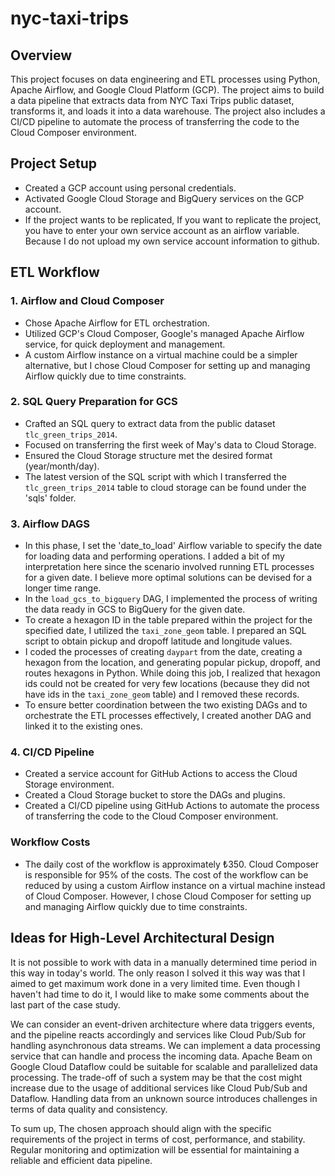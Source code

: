 # nyc-taxi-trips

## Overview

This project focuses on data engineering and ETL processes using Python, Apache Airflow, and Google Cloud Platform (GCP). The project aims to build a data pipeline that extracts data from NYC Taxi Trips public dataset, transforms it, and loads it into a data warehouse. The project also includes a CI/CD pipeline to automate the process of transferring the code to the Cloud Composer environment.

## Project Setup

- Created a GCP account using personal credentials.
- Activated Google Cloud Storage and BigQuery services on the GCP account.
- If the project wants to be replicated, If you want to replicate the project, you have to enter your own service account as an airflow variable. Because I do not upload my own service account information to github.

## ETL Workflow

### 1. Airflow and Cloud Composer
- Chose Apache Airflow for ETL orchestration.
- Utilized GCP's Cloud Composer, Google's managed Apache Airflow service, for quick deployment and management.
- A custom Airflow instance on a virtual machine could be a simpler alternative, but I chose Cloud Composer for setting up and managing Airflow quickly due to time constraints.
### 2. SQL Query Preparation for GCS
- Crafted an SQL query to extract data from the public dataset `tlc_green_trips_2014`.
- Focused on transferring the first week of May's data to Cloud Storage.
- Ensured the Cloud Storage structure met the desired format (year/month/day).
- The latest version of the SQL script with which I transferred the `tlc_green_trips_2014` table to cloud storage can be found under the 'sqls' folder.

### 3. Airflow DAGS
- In this phase, I set the 'date_to_load' Airflow variable to specify the date for loading data and performing operations. I added a bit of my interpretation here since the scenario involved running ETL processes for a given date. I believe more optimal solutions can be devised for a longer time range.
- In the `load_gcs_to_bigquery` DAG, I implemented the process of writing the data ready in GCS to BigQuery for the given date.
- To create a hexagon ID in the table prepared within the project for the specified date, I utilized the `taxi_zone_geom` table. I prepared an SQL script to obtain pickup and dropoff latitude and longitude values.
- I coded the processes of creating `daypart` from the date, creating a hexagon from the location, and generating popular pickup, dropoff, and routes hexagons in Python. While doing this job, I realized that hexagon ids could not be created for very few locations (because they did not have ids in the `taxi_zone_geom` table) and I removed these records.
- To ensure better coordination between the two existing DAGs and to orchestrate the ETL processes effectively, I created another DAG and linked it to the existing ones.

### 4. CI/CD Pipeline
- Created a service account for GitHub Actions to access the Cloud Storage environment.
- Created a Cloud Storage bucket to store the DAGs and plugins.
- Created a CI/CD pipeline using GitHub Actions to automate the process of transferring the code to the Cloud Composer environment.

### Workflow Costs
- The daily cost of the workflow is approximately ₺350. Cloud Composer is responsible for 95% of the costs. The cost of the workflow can be reduced by using a custom Airflow instance on a virtual machine instead of Cloud Composer. However, I chose Cloud Composer for setting up and managing Airflow quickly due to time constraints. 


## Ideas for High-Level Architectural Design

It is not possible to work with data in a manually determined time period in this way in today's world. The only reason I solved it this way was that I aimed to get maximum work done in a very limited time. Even though I haven't had time to do it, I would like to make some comments about the last part of the case study.

We can consider an event-driven architecture where data triggers events, and the pipeline reacts accordingly and services like Cloud Pub/Sub for handling asynchronous data streams. We can implement a data processing service that can handle and process the incoming data. Apache Beam on Google Cloud Dataflow could be suitable for scalable and parallelized data processing. The trade-off of such a system may be that the cost might increase due to the usage of additional services like Cloud Pub/Sub and Dataflow. Handling data from an unknown source introduces challenges in terms of data quality and consistency. 

To sum up, The chosen approach should align with the specific requirements of the project in terms of cost, performance, and stability. Regular monitoring and optimization will be essential for maintaining a reliable and efficient data pipeline.

